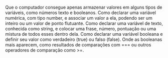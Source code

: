 Que o computador consegue apenas armazenar valores em alguns tipos de variáveis, como números texto e booleanos.
Como declarar uma variável numérica, com tipo number, e associar um valor a ela, podendo ser um inteiro ou um valor de ponto flutuante.
Como declarar uma variável de texto, conhecida como string, e colocar uma frase, número, pontuação ou uma mistura de todos esses dentro dela.
Como declarar uma variável booleana e definir seu valor como verdadeiro (true) ou falso (false).
Onde as booleanas mais aparecem, como resultados de comparações com === ou outros operadores de comparação como >=.